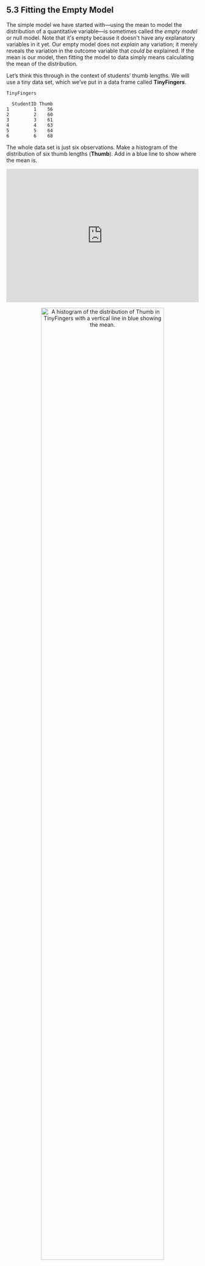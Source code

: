 ## 5.3 Fitting the Empty Model

The simple model we have started with—using the mean to model the distribution of a quantitative variable—is sometimes called the *empty model* or null model. Note that it's empty because it doesn't have any explanatory variables in it yet. Our empty model does not *explain* any variation; it merely reveals the variation in the outcome variable that *could be* explained. If the mean is our model, then fitting the model to data simply means calculating the mean of the distribution. 

Let’s think this through in the context of students’ thumb lengths. We will use a tiny data set, which we’ve put in a data frame called **TinyFingers**.

```
TinyFingers
``` 

```
  StudentID Thumb
1         1    56
2         2    60
3         3    61
4         4    63
5         5    64
6         6    68
```

The whole data set is just six observations. Make a histogram of the distribution of six thumb lengths (**Thumb**). Add in a blue line to show where the mean is. 

<p><iframe data-type="datacamp" id="ch5-6" style="border: 0px #ffffff none;" src="https://uclatall.github.io/czi-stats-course/data-camp/chapter-5/ch5-6" width="100%" height="350" ></iframe></p> 

<p align="center" style="text-align: center;"><img src="https://i.postimg.cc/ZKRS484k/bafIAQL.png" width=80% alt="A histogram of the distribution of Thumb in TinyFingers with a vertical line in blue showing the mean." /></p>

It’s easy to fit the empty model—it’s just the mean (62 in this case). But later you will learn to fit more complex models to your data. We are going to teach you a way of fitting models in R that you can use now for fitting the empty model, but that will also work later for fitting more complex models.

The R function we are going to use is ```lm()```, which stands for "linear model." (We’ll say more about why it’s called that in a later chapter.) Here’s the code we use to fit the empty model, followed by the output.

```
lm(Thumb ~ NULL, data = TinyFingers)
``` 

```
Call:
lm(formula = Thumb ~ NULL, data = TinyFingers)

Coefficients:
(Intercept)  
         62
```

Although the output seems a little strange, with words like "Coefficients" and “Intercept,” it does give you back the mean of the distribution (62), as expected. Thus, this function finds the best-fitting number for our model. The word “NULL” is another word for “empty” (as in “empty model.”)

It will be helpful to save the results of this model fit in an R object. Here’s code that uses ```lm()``` to fit the empty model, then saves the results in an R object called **TinyEmpty.model**: 

```
TinyEmpty.model <- lm(Thumb ~ NULL, data = TinyFingers)
```

If you want to see what the model estimates are after running this code, you can just type the name of the object where you saved the model:

```
TinyEmpty.model
``` 

```
Call:
lm(formula = Thumb ~ NULL, data = TinyFingers)

Coefficients:
(Intercept)  
         62
```

We seem to be making a big deal about having calculated the mean of six numbers! But trust us, it will make more sense once you see where we go with it. One point is worth making now, however. Remember, the goal of statistics is to understand the DGP. The mean of the data distribution gives us our best estimate of the mean of the population that results from the DGP. 

It may not be a very good estimate—after all, it is only based on a small amount of data—but it’s the best one we can come up with based on the available data. It also is an *unbiased estimate*, meaning that it is just as likely to be too high as it is too low.

Now that you have fit the empty model to the tiny set of data, use ```lm()``` to fit the empty model to our full data set, **Fingers**.

Modify the code below to create a histogram of **Thumb**; draw a vertical line where the mean is; fit the empty model; and save the model to an R object called **Empty.model**. 

<p><iframe data-type="datacamp" id="ch5-7" style="border: 0px #ffffff none;" src="https://uclatall.github.io/czi-stats-course/data-camp/chapter-5/ch5-7" width="100%" height="350" ></iframe></p>

<p align="center" style="text-align: center;"><img src="https://i.postimg.cc/J42Wnszs/6kX6liz.png" width=80%  alt="A histogram of the distribution of Thumb in Fingers with a vertical line at the mean." /></p> 

```
Call:
lm(formula = Thumb ~ NULL, data = Fingers)

Coefficients:
(Intercept)  
       60.1
```

A common mistake when trying to add a line with data saved from ```favstats``` is to use the wrong data frame. The mean and median and other statistics are saved in the **Thumb.stats** data frame - not in the **Fingers** data frame! 

In a single function, the data frame needs to actually contain the variable you are trying to use. The ```gf_histogram``` function uses the **Thumb** variable which is in the **Fingers** data frame. But you can chain on a different function that uses a totally different data frame. That's why we can chain on the ```gf_vline``` function that uses the **mean** (which is saved as a variable) in the **Thumb.stats** data frame. 
